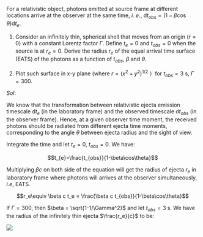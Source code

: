 For a relativistic object, photons emitted at source frame at different locations arrive at the observer at the same time, *i. e.*,  $\mathrm{d}t_{obs}=(1-\beta\cos\theta)\mathrm{d}t_e$.

1) Consider an infinitely thin, spherical shell that moves from an origin ($r = 0$) with a constant Lorentz factor $\Gamma$. Define $t_e = 0$ and $t_{obs} = 0$ when the source is at $r_e = 0$. Derive the radius $r_e$ of the equal arrival time surface (EATS) of the photons as a function of $t_{obs}$, $\beta$ and $\theta$.

2) Plot such surface in x-y plane (where $r=(x^2+y^2)^{1/2}$  ）for $t_{obs} = 3\ \mathrm{s}$, $\Gamma=300$.

*Sol*:

We know that the transformation between relativistic ejecta emission timescale $\mathrm{d}t_e$ (in the laboratory frame) and the observed timescale $\mathrm{d}t_{obs}$ (in the observer frame). Hence, at a given observer time moment, the received photons should be radiated from different ejecta time moments, corresponding to the angle $\theta$ between ejecta radius and the sight of view.

Integrate the time and let $t_{e}=0$, $t_{obs}=0$. We have:

$$t_{e}=\frac{t_{obs}}{1-\beta\cos\theta}$$

Multiplying $\beta c$ on both side of the equation will get the radius of ejecta $r_e$ in laboratory frame where photons will arrives at the observer simultaneously, *i.e*, EATS.

$$r_e\equiv \beta c t_e = \frac{\beta c t_{obs}}{1-\beta\cos\theta}$$

If $\Gamma=300$, then $\beta = \sqrt{1-1/\Gamma^2}$ and let $t_{obs}=3\ \mathrm{s}$. We have the radius of the infinitely thin ejecta $\frac{r_e}{c}$ to be:

![](EATS.png)